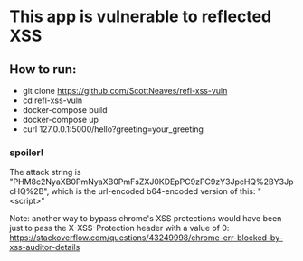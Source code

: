 # This app is vulnerable to reflected XSS

## How to run:
- git clone https://github.com/ScottNeaves/refl-xss-vuln
- cd refl-xss-vuln
- docker-compose build
- docker-compose up
- curl 127.0.0.1:5000/hello?greeting=your_greeting

### spoiler!
The attack string is "PHM8c2NyaXB0PmNyaXB0PmFsZXJ0KDEpPC9zPC9zY3JpcHQ%2BY3JpcHQ%2B", which is the url-encoded b64-encoded version of this: "<s<script>cript>alert(1)</s</script>cript>"

Note: another way to bypass chrome's XSS protections would have been just to pass the X-XSS-Protection header with a value of 0: https://stackoverflow.com/questions/43249998/chrome-err-blocked-by-xss-auditor-details
